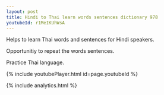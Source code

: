 ```yaml
---
layout: post
title: Hindi to Thai learn words sentences dictionary 978 
youtubeId: r1MeIKUhWsA
---
```

 
 
Helps to learn Thai words and sentences for Hindi speakers.

Opportunitiy to repeat the words sentences. 

Practice Thai language. 
 
{% include youtubePlayer.html id=page.youtubeId %}
 
 
{% include analytics.html %}